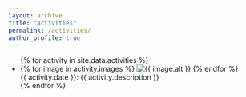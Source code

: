 ```yaml
---
layout: archive
title: "Activities"
permalink: /activities/
author_profile: true
---
```


<ul class="activity-list">
  {% for activity in site.data.activities %}
  <li class="activity-item">
    <div class="activity-image">
      {% for image in activity.images %}
        <img src="{{ image.src }}" alt="{{ image.alt }}" style="{{ image.style }}">
      {% endfor %}
    </div>
    <div class="activity-text">
      {{ activity.date }}: {{ activity.description }}
    </div>
  </li>
  {% endfor %}
</ul>

<!-- You can add content here using markdown or HTML -->

<!-- Example:
### Conference Presentations
*   **Event Name 1**, *Location*, Date - "Title of Presentation"
*   **Workshop Name 1**, *Location*, Date - "Topic"

### Invited Talks
*   **Institution Name**, *Location*, Date - "Title of Talk"
-->
